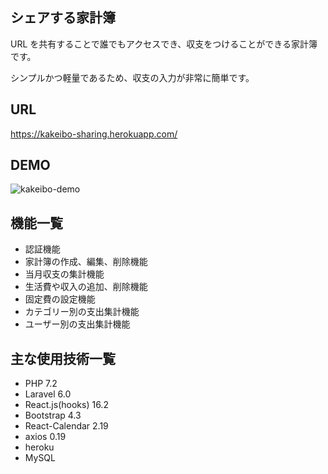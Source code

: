 ## シェアする家計簿

URL を共有することで誰でもアクセスでき、収支をつけることができる家計簿です。

シンプルかつ軽量であるため、収支の入力が非常に簡単です。

## URL

https://kakeibo-sharing.herokuapp.com/

## DEMO

![kakeibo-demo](https://user-images.githubusercontent.com/34672524/67155968-a524d380-f353-11e9-9a0f-01dc9a20935e.gif)

## 機能一覧

- 認証機能
- 家計簿の作成、編集、削除機能
- 当月収支の集計機能
- 生活費や収入の追加、削除機能
- 固定費の設定機能
- カテゴリー別の支出集計機能
- ユーザー別の支出集計機能

## 主な使用技術一覧

- PHP 7.2
- Laravel 6.0
- React.js(hooks) 16.2
- Bootstrap 4.3
- React-Calendar 2.19
- axios 0.19
- heroku
- MySQL
